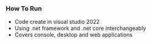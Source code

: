 ### How To Run
* Code create in visual studio 2022
* Using .net framework and .net core interchangeably
* Covers console, desktop and web applications
